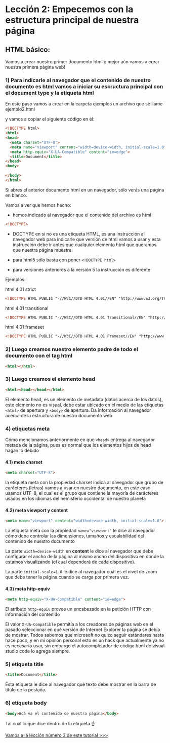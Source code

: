 # Lección 2: Empecemos con la estructura principal de nuestra página

## HTML básico:

Vamos a crear nuestro primer documento html o mejor aún vamos a crear nuestra primera página web!

### 1) Para indicarle al navegador que el contenido de nuestro documento es html vamos a iniciar su escructura principal con el document type y la etiqueta html

En este paso vamos a crear en la carpeta ejemplos un archivo que se llame ejemplo2.html

y vamos a copiar el siguiente código en él:

```html
<!DOCTYPE html>
<html>
<head>
  <meta charset="UTF-8">
  <meta name="viewport" content="width=device-width, initial-scale=1.0">
  <meta http-equiv="X-UA-Compatible" content="ie=edge">
  <title>Document</title>
</head>
<body>
  
</body>
</html>
```

Si abres el anterior documento html en un navegador, sólo verás una página en blanco.


Vamos a ver que hemos hecho:

- hemos indicado al navegador que el contenido del archivo es html

```html
<!DOCTYPE>
```

- DOCTYPE en si no es una etiqueta HTML, es una instrucción al navegador web para indicarle que versión de html vamos a usar y esta instrucción debe ir antes que cualquier elemento html que queramos que nuestra página muestre.

- para html5 sólo basta con poner `<!DOCTYPE html>`

- para versiones anteriores a la versión 5 la instrucción es diferente

Ejemplos:

html 4.01 strict
```html
<!DOCTYPE HTML PUBLIC "-//W3C//DTD HTML 4.01//EN" "http://www.w3.org/TR/html4/strict.dtd">
```

html 4.01 transitional
```html
<!DOCTYPE HTML PUBLIC "-//W3C//DTD HTML 4.01 Transitional//EN" "http://www.w3.org/TR/html4/loose.dtd">
```

html 4.01 frameset
```html
<!DOCTYPE HTML PUBLIC "-//W3C//DTD HTML 4.01 Frameset//EN" "http://www.w3.org/TR/html4/frameset.dtd">
```

### 2) Luego creamos nuestro elemento padre de todo el documento con el tag html

```html
<html></html>
```

### 3) Luego creamos el elemento head

```html
<html><head></head></html>
```

El elemento head, es un elemento de metadata (datos acerca de los datos), este elemento no es visual, debe estar ubicado en el medio de las etiquetas `<html>` de apertura y `<body>` de apertura.
Da información al navegador acerca de la estructura de nuestro documento web  

### 4) etiquetas meta

Cómo mencionamos anteriormente en que `<head>` entrega al navegador metada de la página, pues es normal que los elementos hijos de head hagan lo debido

#### 4.1) meta charset

```html
<meta charset="UTF-8">
```

la etiqueta meta con la propiedad charset indica al navegador que grupo de carácteres (letras) vamos a usar en nuestro documento, en este caso usamos UTF-8, el cual es el grupo que contiene la mayoría de carácteres usados en los idiomas del hemisferio occidental de nuestro planeta

#### 4.2) meta viewport y content

```html
<meta name="viewport" content="width=device-width, initial-scale=1.0">
```

La etiqueta meta con la propiedad `name="viewport"` le dice al navegador cómo debe controlar las dimensiones, tamaños y escalabilidad del contenido de nuestro documento

La parte `width=device-width` en **content** le dice al navegador que debe configurar el ancho de la página al mismo ancho del dispositivo en donde la estamos visualizando (el cual dependerá de cada dispositivo).

La parte `initial-scale=1.0` le dice al navegador cuál es el nivel de zoom que debe tener la página cuando se carga por primera vez.

#### 4.3) meta http-equiv

```html
<meta http-equiv="X-UA-Compatible" content="ie=edge">
```

El atributo `http-equiv` provee un encabezado en la petición HTTP con información del contenido

El valor `X-UA-Compatible` permitía a los creadores de páginas web en el pasado seleccionar en qué versión de  Internet Explorer la página se debía de mostrar.
Todos sabemos que microsoft no quizo seguir estándares hasta hace poco, y en mi opinión personal esto es un hack que actualmente ya no es necesario usar, sin embargo el autocompletador de código html de visual studio code lo agrega siempre.

### 5) etiqueta title

```html
<title>Document</title>
```

Esta etiqueta le dice al navegador qué texto debe mostrar en la barra de título de la pestaña.

### 6) etiqueta body

```html
<body>Acá va el contenido de nuestra página</body>
```

Tal cual lo que dice dentro de la etiqueta :point_up:

[Vamos a la lección número 3 de este tutorial >>>](../03%20Etiquetas%20y%20mi%20primera%20página%20personal/Readme.md)